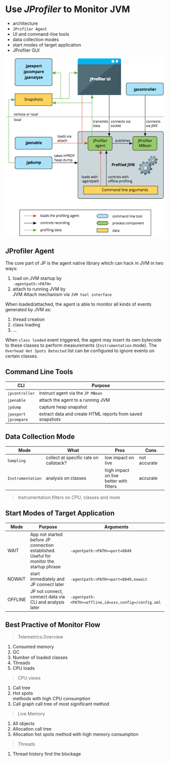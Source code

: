 # Use _JProfiler_ to Monitor JVM
* architecture
* `JProfiler Agent`
* UI and command-line tools
* data collection modes
* start modes of target application
* JProfiler GUI

![arch][jp-arch]

## JProfiler Agent
The core part of JP is the agent native library which can hack in JVM in two ways:
1. load on JVM startup by  
    `-agentpath:<PATH>`
1. attach to running JVM by  
    JVM Attach mechanism via `JVM tool interface`

When loaded/attached, the agent is able to monitor all kinds of events generated by JVM as:
1. thread creation
1. class loading
1. ...

When `class loaded` event triggered, the agent may insert its own bytecode to these classes to perform measurements (`Instrumentation` mode). The `Overhead Hot Spots Detected` list can be configured to ignore events on certain classes.


## Command Line Tools
CLI | Purpose
---|---
`jpcontroller` | instruct agent via the `JP MBean`
`jpenable` | attach the agent to a running JVM
`jpdump` | capture heap snapshot
`jpexport` <br> `jpcompare` | extract data and create HTML reports from saved snapshots

## Data Collection Mode

Mode | What | Pros | Cons
---|---|---|---
`Sampling` | collect at specific rate on callstack? | low impact on live | not accurate
`Instrumentation` | analysis on classes | high impact on live <br> better with filters | accurate

> Instrumentation.filters on _CPU_, classes and more


## Start Modes of Target Application

Mode | Purpose | Arguments
---|---|---
WAIT | App not started before JP connection established. Useful for monitor the startup phrase | `-agentpath:<PATH>=port=8849`
NOWAIT | start immediately and JP connect later | `-agentpath:<PATH>=port=8849,nowait`
OFFLINE | JP not connect, connect data via CLI and analysis later | `-agentpath:<PATH>=offline,id=xxx,config=/config.xml`

## Best Practive of Monitor Flow

>Telemetrics.Overview
1. Consumed memory
1. GC
1. Number of loaded classes 
1. Threads
1. CPU loads

>CPU views
1. Call tree
1. Hot spots  
    methods with high CPU consumption
1. Call graph
    call tree of most significant method

>Live Memory
1. All objects
1. Allocation call tree
1. Allocation hot spots
    method with high memory consumption

>Threads
1. Thread history
    find the blockage

[jp-arch]: img/jprofiler-arch.png
[tutorial]: https://www.alibabacloud.com/blog/jprofiler-best-practices-powerful-performance-diagnostic-tool_594958